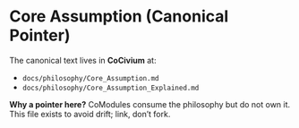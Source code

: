 # Core Assumption (Canonical Pointer)

The canonical text lives in **CoCivium** at:

- `docs/philosophy/Core_Assumption.md`
- `docs/philosophy/Core_Assumption_Explained.md`

**Why a pointer here?**  CoModules consume the philosophy but do not own it.  This file exists to avoid drift; link, don’t fork.